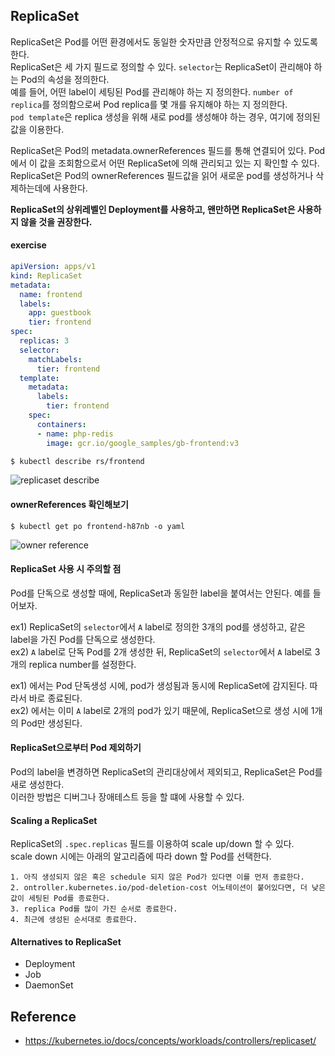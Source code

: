 ## ReplicaSet
ReplicaSet은 Pod를 어떤 환경에서도 동일한 숫자만큼 안정적으로 유지할 수 있도록 한다.  
ReplicaSet은 세 가지 필드로 정의할 수 있다. ```selector```는 ReplicaSet이 관리해야 하는 Pod의 속성을 정의한다.  
예를 들어, 어떤 label이 세팅된 Pod를 관리해야 하는 지 정의한다. ```number of replica```를 정의함으로써 Pod replica를 몇 개를 유지해야 하는 지 정의한다.    
```pod template```은 replica 생성을 위해 새로 pod를 생성해야 하는 경우, 여기에 정의된 값을 이용한다.

ReplicaSet은 Pod의 metadata.ownerReferences 필드를 통해 연결되어 있다. Pod에서 이 값을 조회함으로서 어떤 ReplicaSet에 의해 관리되고 있는 지 확인할 수 있다.  
ReplicaSet은 Pod의 ownerReferences 필드값을 읽어 새로운 pod를 생성하거나 삭제하는데에 사용한다.  

<b>ReplicaSet의 상위레벨인 Deployment를 사용하고, 왠만하면 ReplicaSet은 사용하지 않을 것을 권장한다.</b>

#### exercise
~~~yaml
apiVersion: apps/v1
kind: ReplicaSet
metadata:
  name: frontend
  labels:
    app: guestbook
    tier: frontend
spec:
  replicas: 3
  selector:
    matchLabels:
      tier: frontend
  template:
    metadata:
      labels:
        tier: frontend
    spec:
      containers:
      - name: php-redis
        image: gcr.io/google_samples/gb-frontend:v3
~~~

~~~sh
$ kubectl describe rs/frontend
~~~

![replicaset describe](./img/replicaset-describe.png)

#### ownerReferences 확인해보기
~~~
$ kubectl get po frontend-h87nb -o yaml
~~~

![owner reference](./img/owner-reference.png)


#### ReplicaSet 사용 시 주의할 점
Pod를 단독으로 생성할 때에, ReplicaSet과 동일한 label을 붙여서는 안된다. 예를 들어보자.  

ex1) ReplicaSet의 ```selector```에서 ```A``` label로 정의한 3개의 pod를 생성하고, 같은 label을 가진 Pod를 단독으로 생성한다.  
ex2) ```A``` label로 단독 Pod를 2개 생성한 뒤, ReplicaSet의 ```selector```에서 ```A``` label로 3개의 replica number를 설정한다.

ex1) 에서는 Pod 단독생성 시에, pod가 생성됨과 동시에 ReplicaSet에 감지된다. 따라서 바로 종료된다.   
ex2) 에서는 이미 ```A``` label로 2개의 pod가 있기 때문에, ReplicaSet으로 생성 시에 1개의 Pod만 생성된다.

#### ReplicaSet으로부터 Pod 제외하기
Pod의 label을 변경하면 ReplicaSet의 관리대상에서 제외되고, ReplicaSet은 Pod를 새로 생성한다.  
이러한 방법은 디버그나 장애테스트 등을 할 떄에 사용할 수 있다.

#### Scaling a ReplicaSet
ReplicaSet의 ```.spec.replicas``` 필드를 이용하여 scale up/down 할 수 있다.  
scale down 시에는 아래의 알고리즘에 따라 down 할 Pod를 선택한다.

    1. 아직 생성되지 않은 혹은 schedule 되지 않은 Pod가 있다면 이를 먼저 종료한다.
    2. ontroller.kubernetes.io/pod-deletion-cost 어노테이션이 붙어있다면, 더 낮은 값이 세팅된 Pod를 종료한다. 
    3. replica Pod를 많이 가진 순서로 종료한다. 
    4. 최근에 생성된 순서대로 종료한다.

#### Alternatives to ReplicaSet

- Deployment
- Job
- DaemonSet

## Reference
- https://kubernetes.io/docs/concepts/workloads/controllers/replicaset/
